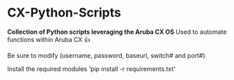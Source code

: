 # CX-Python-Scripts
**Collection of Python scripts leveraging the Aruba CX OS**
Used to automate functions within Aruba CX :+1:

Be sure to modify (username, password, baseurl, switch# and port#)

Install the required modules
'pip install -r requirements.txt'
